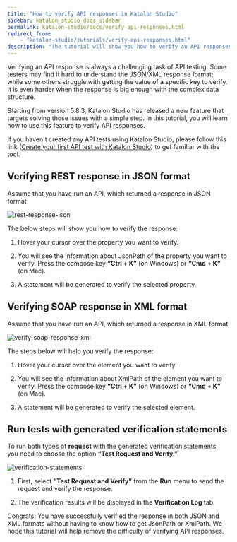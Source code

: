 ```yaml
---
title: "How to verify API responses in Katalon Studio"
sidebar: katalon_studio_docs_sidebar
permalink: katalon-studio/docs/verify-api-responses.html
redirect_from:
    - "katalon-studio/tutorials/verify-api-responses.html"
description: "The tutorial will show you how to verify an API responses with a simple step"
---
```


Verifying an API response is always a challenging task of API testing. Some testers may find it hard to understand the JSON/XML response format; while some others struggle with getting the value of a specific key to verify. It is even harder when the response is big enough with the complex data structure.

Starting from version 5.8.3, Katalon Studio has released a new feature that targets solving those issues with a simple step. In this tutorial, you will learn how to use this feature to verify API responses.

If you haven't created any API tests using Katalon Studio, please follow this link ([Create your first API test with Katalon Studio](https://docs.katalon.com/katalon-studio/tutorials/create_first_api_test_katalon_studio.html)) to get familiar with the tool.

## Verifying REST response in JSON format ##

Assume that you have run an API, which returned a response in JSON format

![rest-response-json](../../images/katalon-studio/tutorials/verify-api-responses/REST%20response%20in%20JSON.png)

The below steps will show you how to verify the response:
      
1. Hover your cursor over the property you want to verify.

2. You will see the information about JsonPath of the property you want to verify. Press the compose key **“Ctrl + K”** (on Windows) or **“Cmd + K”** (on Mac).

3. A statement will be generated to verify the selected property.

## Verifying SOAP response in XML format ##

Assume that you have run an API, which returned a response in XML format

![verify-soap-response-xml](../../images/katalon-studio/tutorials/verify-api-responses/SOAP%20response%20in%20XML.png)

The steps below will help you verify the response:

1. Hover your cursor over the element you want to verify.

2. You will see the information about XmlPath of the element you want to verify. Press the compose key **“Ctrl + K”** (on Windows) or **“Cmd + K”** (on Mac).

3. A statement will be generated to verify the selected element.

## Run tests with generated verification statements ##

To run both types of **request** with the generated verification statements, you need to choose the option **“Test Request and Verify.”**

![verification-statements](../../images/katalon-studio/tutorials/verify-api-responses/Verification%20statements.png)

1. First, select **“Test Request and Verify”** from the **Run** menu to send the request and verify the response.

2. The verification results will be displayed in the **Verification Log** tab.

Congrats! You have successfully verified the response in both JSON and XML formats without having to know how to get JsonPath or XmlPath. We hope this tutorial will help remove the difficulty of verifying API responses.
